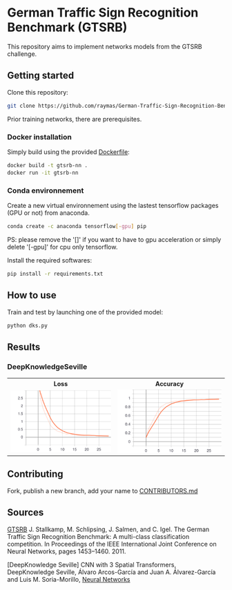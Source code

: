 # German Traffic Sign Recognition Benchmark (GTSRB)

This repository aims to implement networks models from the GTSRB challenge.

## Getting started

Clone this repository:

```bash
git clone https://github.com/raymas/German-Traffic-Sign-Recognition-Benchmark.git
```

Prior training networks, there are prerequisites.

### Docker installation

Simply build using the provided [Dockerfile](Dockerfile):

```bash
docker build -t gtsrb-nn .
docker run -it gtsrb-nn
```

### Conda environnement

Create a new virtual environnement using the lastest tensorflow packages (GPU or not) from anaconda.

```bash
conda create -c anaconda tensorflow[-gpu] pip
```

PS: please remove the '[]' if you want to have to gpu acceleration or simply delete '[-gpu]' for cpu only tensorflow.

Install the required softwares:

```bash
pip install -r requirements.txt
```

## How to use

Train and test by launching one of the provided model:

```bash
python dks.py
```

## Results

### DeepKnowledgeSeville

<table>
    <tr>
        <th>Loss</th>
        <th>Accuracy</th>
    </tr>
    <tr>
        <td><img src="https://raw.githubusercontent.com/raymas/German-Traffic-Sign-Recognition-Benchmark/master/example-results/DKS/epoch_loss.svg?sanitize=true" width=300></td>
        <td><img src="https://raw.githubusercontent.com/raymas/German-Traffic-Sign-Recognition-Benchmark/master/example-results/DKS/epoch_acc.svg?sanitize=true" width=300></td>
    </tr>
</table>

## Contributing

Fork, publish a new branch, add your name to [CONTRIBUTORS.md](CONTRIBUTORS.md)

## Sources

[GTSRB](http://benchmark.ini.rub.de/) J. Stallkamp, M. Schlipsing, J. Salmen, and C. Igel. The German Traffic Sign Recognition Benchmark: A multi-class classification competition. In Proceedings of the IEEE International Joint Conference on Neural Networks, pages 1453–1460. 2011.

[DeepKnowledge Seville] CNN with 3 Spatial Transformers, DeepKnowledge Seville, Álvaro Arcos-García and Juan A. Álvarez-García and Luis M. Soria-Morillo, [Neural Networks](https://doi.org/10.1016/j.neunet.2018.01.005)